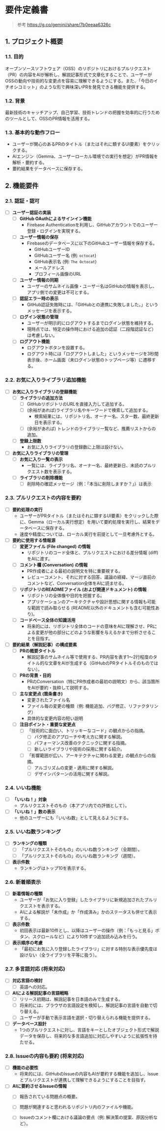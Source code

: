 # 要件定義書

> 参考
https://g.co/gemini/share/7b0eeaa6326c
> 

## 1. プロジェクト概要

### 1.1. 目的

オープンソースソフトウェア（OSS）のリポジトリにおけるプルリクエスト（PR）の内容をAIが解析し、解説記事形式で文章化することで、ユーザーがOSSの動向や技術的な変更点を容易に理解できるようにする。また、「今日のイチオシコミット」のような形で興味深いPRを発見できる機能を提供する。

### 1.2. 背景

最新技術のキャッチアップ、自己学習、技術トレンドの把握を効率的に行うためのツールとして、OSSのPR情報を活用する。

### 1.3. 基本的な動作フロー

- ユーザーが関心のあるPRのタイトル（またはそれに類するUI要素）をクリックする。
- AIエンジン（Gemma、ユーザーローカル環境での実行を想定）がPR情報を解析・要約する。
- 要約結果をデータベースに保存する。

## 2. 機能要件

### 2.1. 認証・認可

- [ ]  **ユーザー認証の実装**
    - [ ]  **GitHub OAuthによるサインイン機能**
        - Firebase Authenticationを利用し、GitHubアカウントでのユーザー登録・ログインを実現する。
    - [ ]  **ユーザー情報の保存**
        - Firebaseのデータベースに以下のGitHubユーザー情報を保存する。
            - GitHubユーザーID
            - GitHubユーザー名 (例: `octocat`)
            - GitHub表示名 (例: `The Octocat`)
            - メールアドレス
            - プロフィール画像のURL
    - [ ]  **ユーザー情報の同期**
        - ユーザーのサムネイル画像・ユーザー名はGitHubの情報を表示し、アプリ側での変更は不可とする。
    - [ ]  **認証エラー時の表示**
        - GitHub認証失敗時には、「GitHubとの連携に失敗しました。」というメッセージを表示する。
    - [ ]  **ログイン状態の管理**
        - ユーザーが明示的にログアウトするまでログイン状態を維持する。
        - 現時点では、特定の操作時における追加の認証（二段階認証など）は考慮しない。
    - [ ]  **ログアウト機能**
        - ログアウトボタンを設置する。
        - ログアウト時には「ログアウトしました」というメッセージを3秒間表示後、ホーム画面（未ログイン状態のトップページ等）に遷移する。

### 2.2. お気に入りライブラリ追加機能

- [ ]  **お気に入りライブラリの登録機能**
    - [ ]  **ライブラリの追加方法**
        - [ ]  GitHubリポジトリのURLを直接入力して追加する。
        - [ ]  (余裕があれば)ライブラリ名やキーワードで検索して追加する。
            - 検索結果には、リポジトリ名、オーナー名、スター数、最終更新日を表示する。
        - [ ]  (余裕があれば) トレンドのライブラリ一覧など、推薦リストからの追加。
    - [ ]  **登録上限数**
        - お気に入りライブラリの登録数に上限は設けない。
- [ ]  **お気に入りライブラリの管理**
    - [ ]  **お気に入り一覧の表示**
        - 一覧には、ライブラリ名、オーナー名、最終更新日、未読のプルリクエスト数を表示する。
    - [ ]  **ライブラリの削除機能**
        - [ ]  削除時の確認メッセージ（例：「本当に削除しますか？」）は表示

### 2.3. プルリクエストの内容を要約

- [ ]  **要約処理の実行**
    - ユーザーがPRタイトル（またはそれに類するUI要素）をクリックした際に、Gemma（ローカル実行想定）を用いて要約処理を実行し、結果をデータベースに保存する。
    - 速度や精度については、ローカル実行を前提として一旦考慮外とする。
- [ ]  **要約に使用する情報源**
    - [ ]  **変更ファイル (File changed) の情報**
        - リポジトリのコード全体と、プルリクエストにおける差分情報 (diff) をAIに渡す。
    - [ ]  **コメント欄 (Conversation) の情報**
        - PR作成者による最初の説明文を特に重要視する。
        - レビューコメント、それに対する回答、議論の経緯、マージ直前のコメントなど、Conversation全体をAIに読ませる。
    - [ ]  **リポジトリのREADMEファイル (および関連ドキュメント) の情報**
        - リポジトリの全体像や目的を把握する。
        - アプリケーションのアーキテクチャや設計思想に関する情報も可能な範囲で読み取らせる (README以外のドキュメントも含む可能性あり)。
    - [ ]  **コードベース全体の知識活用**
        - 将来的には、リポジトリ全体のコードの意味をAIに理解させ、PRによる変更が他の部分にどのような影響を与えるかまで分析させることを目指す。
- [ ]  **要約結果（解説記事）の構成要素**
    - [ ]  **PRの概要タイトル**
        - 解説記事のサムネイル等で使用する、PR内容を表す1～2行程度のタイトル的な文章をAIが生成する（GitHubのPRタイトルそのものではない）。
    - [ ]  **PRの背景・目的**
        - PRのConversation（特にPR作成者の最初の説明文）から、該当箇所をAIが要約・抜粋して説明する。
    - [ ]  **主な変更点 (箇条書き)**
        - 変更されたファイル名
        - ファイル毎の変更の種類（例: 機能追加、バグ修正、リファクタリング）
        - 具体的な変更内容の短い説明
    - [ ]  **注目ポイント・重要な変更点**
        - [ ]  「技術的に面白い、トリッキーなコード」の観点からの指摘。
            - [ ]  バグ修正のアプローチや考え方に関する解説。
            - [ ]  パフォーマンス改善のテクニックに関する指摘。
            - [ ]  新しいライブラリや技術の採用に関する紹介。
        - [ ]  「影響範囲が広い、アーキテクチャに関わる変更」の観点からの指摘。
            - [ ]  アルゴリズムの変更・適用に関する解説。
            - [ ]  デザインパターンの活用に関する解説。

### 2.4. いいね機能

- [ ]  **「いいね！」対象**
    - プルリクエストそのもの（本アプリ内での評価として）。
- [ ]  **「いいね！」数の表示**
    - 他のユーザーにも「いいね数」として見えるようにする。

### 2.5. いいね数ランキング

- [ ]  **ランキングの種類**
    - [ ]  「プルリクエストそのもの」のいいね数ランキング（全期間）。
    - [ ]  「プルリクエストそのもの」のいいね数ランキング（週間）。
- [ ]  **表示件数**
    - ランキングはトップ10を表示する。

### 2.6. 新着順表示

- [ ]  **新着情報の種類**
    - ユーザーが「お気に入り登録」したライブラリに新規追加されたプルリクエストを表示する。
    - AIによる解説が「未作成」か「作成済み」かのステータスも併せて表示する。
- [ ]  **表示件数**
    - 初回表示は最新10件とし、以降はユーザーの操作（例：「もっと見る」ボタン、スクロールなど）により10件ずつ追加読み込みを行う。
- [ ]  **表示順序の考慮**
    - 「最初にお気に入り登録したライブラリ」に対する特別な表示優先度は設けない（全ライブラリを平等に扱う）。

### 2.7. 多言語対応 (将来対応)

- [ ]  **対応言語の検討**
    - [ ]  英語への対応。
- [ ]  **AIによる解説記事の言語戦略**
    - [ ]  リリース初期は、解説記事を日本語のみで生成する。
    - [ ]  将来的には、ブラウザの言語設定を検知し、解説記事の言語を自動で切り替える。
    - [ ]  ユーザーが手動で表示言語を選択・切り替えられる機能を提供する。
- [ ]  **データベース設計**
    - 1つのプルリクエストに対し、言語をキーとしたオブジェクト形式で解説データを保存し、将来的な多言語追加に対応しやすいように拡張性を持たせる。

### 2.8. Issueの内容も要約 (将来対応)

- [ ]  **機能の必要性**
    - 将来的には、GitHubのIssueの内容もAIが要約する機能を追加し、Issueとプルリクエストが連携して理解できるようにすることを目指す。
- [ ]  **AIに要約させるIssueの情報**
    - [ ]  報告されている問題点の概要。
    - [ ]  問題が関連すると思われるリポジトリ内のファイルや機能。
    - [ ]  Issueのコメント欄における議論の要点（例: 解決策の提案、原因分析など）。

